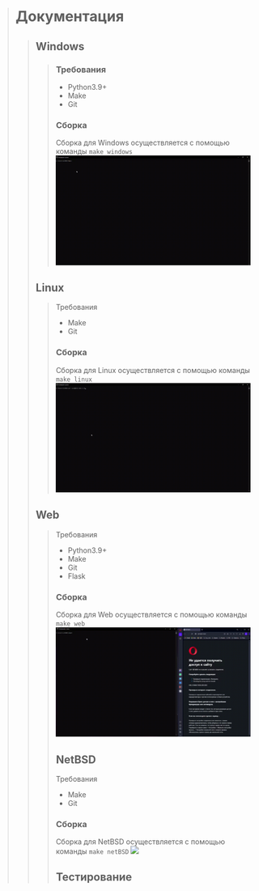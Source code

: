 > # Документация
>> ## Windows
>>> ### Требования
>>> - Python3.9+
>>> - Make
>>> - Git
>>> ### Сборка
>>> Сборка для Windows осуществляется с помощью команды
>>> `make windows`
>>> ![](videos/wnd.gif)
>> ## Linux
>>>  Требования
>>> - Make
>>> - Git
>>> ### Сборка
>>> Сборка для Linux осуществляется с помощью команды
>>> `make linux`
>>> ![](videos/linux.gif)
>> ## Web
>>>  Требования
>>> - Python3.9+
>>> - Make
>>> - Git
>>> - Flask
>>> ### Сборка
>>> Сборка для Web осуществляется с помощью команды
>>> `make web`
>>> ![](videos/web.gif)
>>> ## NetBSD
>>>  Требования
>>> - Make
>>> - Git
>>> ### Сборка
>>> Сборка для NetBSD осуществляется с помощью команды
>>> `make netBSD`
>>> ![](videos/netbsd.gif)
>>> ## Тестирование